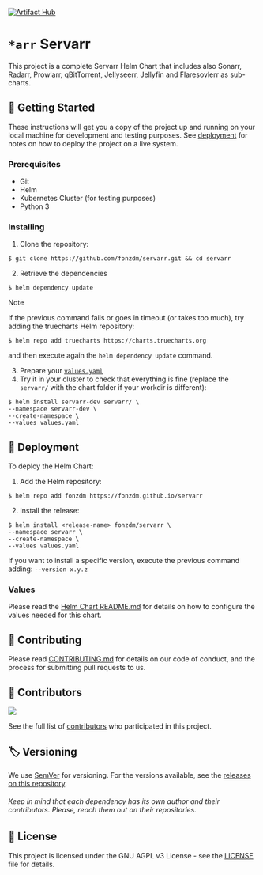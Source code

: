 [![Artifact Hub](https://img.shields.io/endpoint?url=https://artifacthub.io/badge/repository/servarr)](https://artifacthub.io/packages/search?repo=servarr)

# `*arr` Servarr

This project is a complete Servarr Helm Chart that includes also Sonarr, Radarr, Prowlarr, qBitTorrent, Jellyseerr, Jellyfin and Flaresovlerr as sub-charts.

## :test_tube: Getting Started

These instructions will get you a copy of the project up and running on your local machine for development and testing purposes. See [deployment](#deployment) for notes on how to deploy the project on a live system.

### Prerequisites

- Git
- Helm
- Kubernetes Cluster (for testing purposes)
- Python 3

### Installing

1. Clone the repository:

```shell
$ git clone https://github.com/fonzdm/servarr.git && cd servarr
```

2. Retrieve the dependencies

```shell
$ helm dependency update
```

> [!NOTE]
> If the previous command fails or goes in timeout (or takes too much), try adding the truecharts Helm repository:
> ```shell
> $ helm repo add truecharts https://charts.truecharts.org
> ```
> and then execute again the `helm dependency update` command.
  
3. Prepare your [`values.yaml`](#values)
4. Try it in your cluster to check that everything is fine (replace the `servarr/` with the chart folder if your workdir is different):

```shell
$ helm install servarr-dev servarr/ \
--namespace servarr-dev \
--create-namespace \
--values values.yaml
```

## :rocket: Deployment

To deploy the Helm Chart:

1. Add the Helm repository:

```shell
$ helm repo add fonzdm https://fonzdm.github.io/servarr
```

2. Install the release:

```shell
$ helm install <release-name> fonzdm/servarr \
--namespace servarr \
--create-namespace \
--values values.yaml
```

If you want to install a specific version, execute the previous command adding: `--version x.y.z`

### Values

Please read the [Helm Chart README.md](./servarr/README.md) for details on how to configure the values needed for this chart.

## :memo: Contributing

Please read [CONTRIBUTING.md](./CONTRIBUTING.md) for details on our code of conduct, and the process for submitting pull requests to us.

## :busts_in_silhouette: Contributors

<a href="https://github.com/fonzdm/servarr/graphs/contributors">
  <img src="https://contrib.rocks/image?repo=fonzdm/servarr" />
</a>

See the full list of [contributors](https://github.com/fonzdm/servarr/contributors) who participated in this project.

## :label: Versioning

We use [SemVer](http://semver.org/) for versioning. For the versions available, see the [releases on this repository](https://github.com/fonzdm/servarr/releases). 

###### Keep in mind that each dependency has its own author and their contributors. Please, reach them out on their repositories.

## :scroll: License

This project is licensed under the GNU AGPL v3 License - see the [LICENSE](LICENSE) file for details.

<!--
## Acknowledgments

* Hat tip to anyone whose code was used
* Inspiration
* etc
-->
